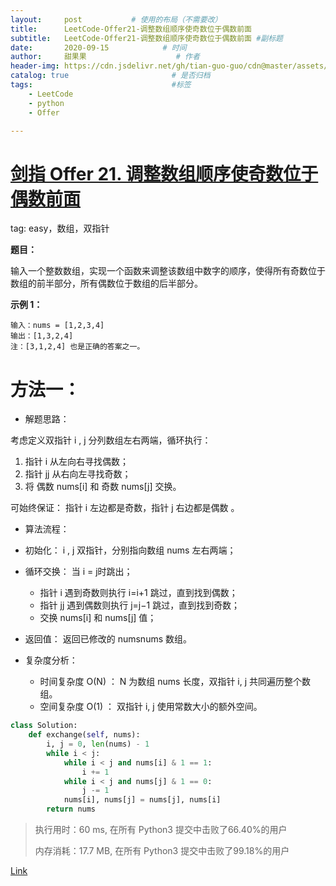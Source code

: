 ```yaml
---
layout:     post           # 使用的布局（不需要改）
title:      LeetCode-Offer21-调整数组顺序使奇数位于偶数前面
subtitle:   LeetCode-Offer21-调整数组顺序使奇数位于偶数前面 #副标题
date:       2020-09-15            # 时间
author:     甜果果                    # 作者
header-img: https://cdn.jsdelivr.net/gh/tian-guo-guo/cdn@master/assets/picgoimg/20200701171155.png  #背景图片
catalog: true                       # 是否归档
tags:                               #标签
    - LeetCode
    - python
    - Offer

---
```


# [剑指 Offer 21. 调整数组顺序使奇数位于偶数前面](https://leetcode-cn.com/problems/diao-zheng-shu-zu-shun-xu-shi-qi-shu-wei-yu-ou-shu-qian-mian-lcof/)

tag: easy，数组，双指针

**题目：**

输入一个整数数组，实现一个函数来调整该数组中数字的顺序，使得所有奇数位于数组的前半部分，所有偶数位于数组的后半部分。

**示例 1：**

```
输入：nums = [1,2,3,4]
输出：[1,3,2,4] 
注：[3,1,2,4] 也是正确的答案之一。
```

# 方法一：

-   解题思路：

考虑定义双指针 i , j 分列数组左右两端，循环执行：

1.  指针 i 从左向右寻找偶数；
2.  指针 jj 从右向左寻找奇数；
3.  将 偶数 nums[i] 和 奇数 nums[j] 交换。

可始终保证： 指针 i 左边都是奇数，指针 j 右边都是偶数 。

- 算法流程：

-   初始化： i , j 双指针，分别指向数组 nums 左右两端；
-   循环交换： 当 i = j时跳出；
    -   指针 i 遇到奇数则执行 i=i+1 跳过，直到找到偶数；
    -   指针 jj 遇到偶数则执行 j=j−1 跳过，直到找到奇数；
    -   交换 nums[i] 和 nums[j] 值；
-   返回值： 返回已修改的 numsnums 数组。

- 复杂度分析：
    - 时间复杂度 O(N) ： N 为数组 nums 长度，双指针 i, j 共同遍历整个数组。
    - 空间复杂度 O(1) ： 双指针 i, j 使用常数大小的额外空间。

```python
class Solution:
    def exchange(self, nums):
        i, j = 0, len(nums) - 1
        while i < j:
            while i < j and nums[i] & 1 == 1:
                i += 1
            while i < j and nums[j] & 1 == 0:
                j -= 1
            nums[i], nums[j] = nums[j], nums[i]
        return nums
```

>执行用时：60 ms, 在所有 Python3 提交中击败了66.40%的用户
>
>内存消耗：17.7 MB, 在所有 Python3 提交中击败了99.18%的用户

[Link](https://leetcode-cn.com/problems/diao-zheng-shu-zu-shun-xu-shi-qi-shu-wei-yu-ou-shu-qian-mian-lcof/solution/mian-shi-ti-21-diao-zheng-shu-zu-shun-xu-shi-qi-4/)